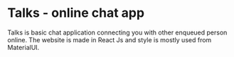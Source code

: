 <div>
  <h1>Talks - online chat app</h1>
  Talks is basic chat application connecting you with other enqueued person online. The website is made in React Js and style is mostly used from MaterialUI.
</div>
